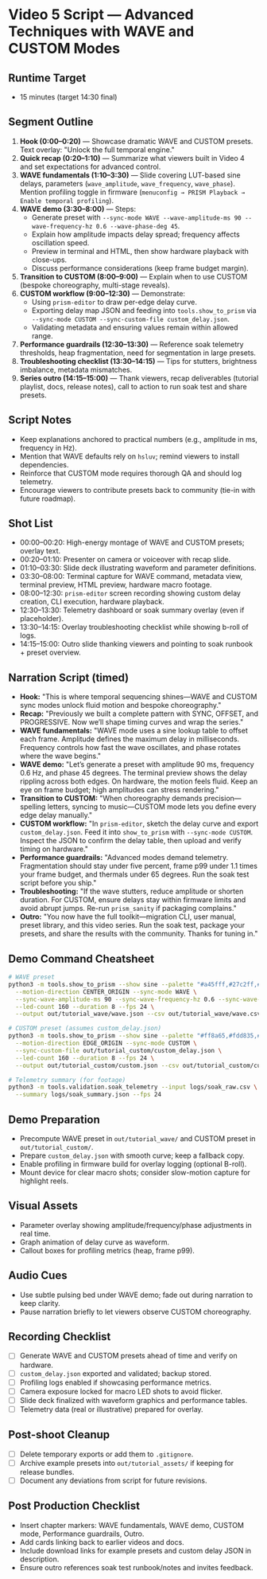 # Video 5 Script — Advanced Techniques with WAVE and CUSTOM Modes

## Runtime Target
- 15 minutes (target 14:30 final)

## Segment Outline
1. **Hook (0:00–0:20)** — Showcase dramatic WAVE and CUSTOM presets. Text overlay: "Unlock the full temporal engine."
2. **Quick recap (0:20–1:10)** — Summarize what viewers built in Video 4 and set expectations for advanced control.
3. **WAVE fundamentals (1:10–3:30)** — Slide covering LUT-based sine delays, parameters (`wave_amplitude`, `wave_frequency`, `wave_phase`). Mention profiling toggle in firmware (`menuconfig → PRISM Playback → Enable temporal profiling`).
4. **WAVE demo (3:30–8:00)** — Steps:
   - Generate preset with `--sync-mode WAVE --wave-amplitude-ms 90 --wave-frequency-hz 0.6 --wave-phase-deg 45`.
   - Explain how amplitude impacts delay spread; frequency affects oscillation speed.
   - Preview in terminal and HTML, then show hardware playback with close-ups.
   - Discuss performance considerations (keep frame budget margin).
5. **Transition to CUSTOM (8:00–9:00)** — Explain when to use CUSTOM (bespoke choreography, multi-stage reveals).
6. **CUSTOM workflow (9:00–12:30)** — Demonstrate:
   - Using `prism-editor` to draw per-edge delay curve.
   - Exporting delay map JSON and feeding into `tools.show_to_prism` via `--sync-mode CUSTOM --sync-custom-file custom_delay.json`.
   - Validating metadata and ensuring values remain within allowed range.
7. **Performance guardrails (12:30–13:30)** — Reference soak telemetry thresholds, heap fragmentation, need for segmentation in large presets.
8. **Troubleshooting checklist (13:30–14:15)** — Tips for stutters, brightness imbalance, metadata mismatches.
9. **Series outro (14:15–15:00)** — Thank viewers, recap deliverables (tutorial playlist, docs, release notes), call to action to run soak test and share presets.

## Script Notes
- Keep explanations anchored to practical numbers (e.g., amplitude in ms, frequency in Hz).
- Mention that WAVE defaults rely on `hsluv`; remind viewers to install dependencies.
- Reinforce that CUSTOM mode requires thorough QA and should log telemetry.
- Encourage viewers to contribute presets back to community (tie-in with future roadmap).

## Shot List
- 00:00–00:20: High-energy montage of WAVE and CUSTOM presets; overlay text.
- 00:20–01:10: Presenter on camera or voiceover with recap slide.
- 01:10–03:30: Slide deck illustrating waveform and parameter definitions.
- 03:30–08:00: Terminal capture for WAVE command, metadata view, terminal preview, HTML preview, hardware macro footage.
- 08:00–12:30: `prism-editor` screen recording showing custom delay creation, CLI execution, hardware playback.
- 12:30–13:30: Telemetry dashboard or soak summary overlay (even if placeholder).
- 13:30–14:15: Overlay troubleshooting checklist while showing b-roll of logs.
- 14:15–15:00: Outro slide thanking viewers and pointing to soak runbook + preset overview.

## Narration Script (timed)
- **Hook:** "This is where temporal sequencing shines—WAVE and CUSTOM sync modes unlock fluid motion and bespoke choreography."
- **Recap:** "Previously we built a complete pattern with SYNC, OFFSET, and PROGRESSIVE. Now we’ll shape timing curves and wrap the series."
- **WAVE fundamentals:** "WAVE mode uses a sine lookup table to offset each frame. Amplitude defines the maximum delay in milliseconds. Frequency controls how fast the wave oscillates, and phase rotates where the wave begins."
- **WAVE demo:** "Let’s generate a preset with amplitude 90 ms, frequency 0.6 Hz, and phase 45 degrees. The terminal preview shows the delay rippling across both edges. On hardware, the motion feels fluid. Keep an eye on frame budget; high amplitudes can stress rendering."
- **Transition to CUSTOM:** "When choreography demands precision—spelling letters, syncing to music—CUSTOM mode lets you define every edge delay manually."
- **CUSTOM workflow:** "In `prism-editor`, sketch the delay curve and export `custom_delay.json`. Feed it into `show_to_prism` with `--sync-mode CUSTOM`. Inspect the JSON to confirm the delay table, then upload and verify timing on hardware."
- **Performance guardrails:** "Advanced modes demand telemetry. Fragmentation should stay under five percent, frame p99 under 1.1 times your frame budget, and thermals under 65 degrees. Run the soak test script before you ship."
- **Troubleshooting:** "If the wave stutters, reduce amplitude or shorten duration. For CUSTOM, ensure delays stay within firmware limits and avoid abrupt jumps. Re-run `prism_sanity` if packaging complains."
- **Outro:** "You now have the full toolkit—migration CLI, user manual, preset library, and this video series. Run the soak test, package your presets, and share the results with the community. Thanks for tuning in."

## Demo Command Cheatsheet
```bash
# WAVE preset
python3 -m tools.show_to_prism --show sine --palette "#a45fff,#27c2ff,#00ffb8" \
  --motion-direction CENTER_ORIGIN --sync-mode WAVE \
  --sync-wave-amplitude-ms 90 --sync-wave-frequency-hz 0.6 --sync-wave-phase-deg 45 \
  --led-count 160 --duration 8 --fps 24 \
  --output out/tutorial_wave/wave.json --csv out/tutorial_wave/wave.csv --ramp-space hsluv

# CUSTOM preset (assumes custom_delay.json)
python3 -m tools.show_to_prism --show sine --palette "#ff8a65,#fdd835,#7cb342" \
  --motion-direction EDGE_ORIGIN --sync-mode CUSTOM \
  --sync-custom-file out/tutorial_custom/custom_delay.json \
  --led-count 160 --duration 8 --fps 24 \
  --output out/tutorial_custom/custom.json --csv out/tutorial_custom/custom.csv --ramp-space hsluv

# Telemetry summary (for footage)
python3 -m tools.validation.soak_telemetry --input logs/soak_raw.csv \
  --summary logs/soak_summary.json --fps 24
```

## Demo Preparation
- Precompute WAVE preset in `out/tutorial_wave/` and CUSTOM preset in `out/tutorial_custom/`.
- Prepare `custom_delay.json` with smooth curve; keep a fallback copy.
- Enable profiling in firmware build for overlay logging (optional B-roll).
- Mount device for clear macro shots; consider slow-motion capture for highlight reels.

## Visual Assets
- Parameter overlay showing amplitude/frequency/phase adjustments in real time.
- Graph animation of delay curve as waveform.
- Callout boxes for profiling metrics (heap, frame p99).

## Audio Cues
- Use subtle pulsing bed under WAVE demo; fade out during narration to keep clarity.
- Pause narration briefly to let viewers observe CUSTOM choreography.

## Recording Checklist
- [ ] Generate WAVE and CUSTOM presets ahead of time and verify on hardware.
- [ ] `custom_delay.json` exported and validated; backup stored.
- [ ] Profiling logs enabled if showcasing performance metrics.
- [ ] Camera exposure locked for macro LED shots to avoid flicker.
- [ ] Slide deck finalized with waveform graphics and performance tables.
- [ ] Telemetry data (real or illustrative) prepared for overlay.

## Post-shoot Cleanup
- [ ] Delete temporary exports or add them to `.gitignore`.
- [ ] Archive example presets into `out/tutorial_assets/` if keeping for release bundles.
- [ ] Document any deviations from script for future revisions.

## Post Production Checklist
- Insert chapter markers: WAVE fundamentals, WAVE demo, CUSTOM mode, Performance guardrails, Outro.
- Add cards linking back to earlier videos and docs.
- Include download links for example presets and custom delay JSON in description.
- Ensure outro references soak test runbook/notes and invites feedback.
